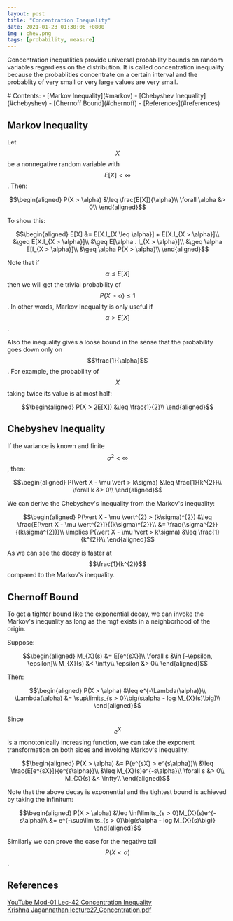 ```yaml
---
layout: post
title: "Concentration Inequality"
date: 2021-01-23 01:30:06 +0800
img : chev.png
tags: [probability, measure]
---
```


Concentration inequalities provide universal probability bounds on random variables regardless on the distribution. It is called concentration inequality because the probablities concentrate on a certain interval and the probablity of very small or very large values are very small.

<div class="toc" markdown="1">
# Contents:
- [Markov Inequality](#markov)
- [Chebyshev Inequality](#chebyshev)
- [Chernoff Bound](#chernoff)
- [References](#references)
</div>

## <a name="markov"></a>Markov Inequality

Let $$X$$ be a nonnegative random variable with $$E[X] < \infty$$. Then:

$$\begin{aligned}
P(X > \alpha) &\leq \frac{E[X]}{\alpha}\\
\forall \alpha &> 0\\
\end{aligned}$$

To show this:

$$\begin{aligned}
E[X] &= E[X.I_{X \leq \alpha}] + E[X.I_{X > \alpha}]\\
&\geq E[X.I_{X > \alpha}]\\
&\geq E[\alpha . I_{X > \alpha}]\\
&\geq \alpha E[I_{X > \alpha}]\\
&\geq \alpha P(X > \alpha)\\
\end{aligned}$$

Note that if $$\alpha \leq E[X]$$ then we will get the trivial probability of $$P(X > \alpha) \leq 1$$. In other words, Markov Inequality is only useful if $$\alpha > E[X]$$.

Also the inequality gives a loose bound in the sense that the probability goes down only on $$\frac{1}{\alpha}$$. For example, the probability of $$X$$ taking twice its value is at most half:

$$\begin{aligned}
P(X > 2E[X]) &\leq \frac{1}{2}\\
\end{aligned}$$

## <a name="chebyshev"></a>Chebyshev Inequality

If the variance is known and finite $$\sigma^{2} < \infty$$, then:

$$\begin{aligned}
P(\vert X - \mu \vert > k\sigma) &\leq \frac{1}{k^{2}}\\
\forall k &> 0\\
\end{aligned}$$

We can derive the Chebyshev's inequality from the Markov's inequality:

$$\begin{aligned}
P(\vert X - \mu \vert^{2} > (k\sigma)^{2}) &\leq \frac{E[\vert X - \mu \vert^{2}]}{(k\sigma)^{2}}\\
&= \frac{\sigma^{2}}{(k\sigma^{2})}\\
\implies P(\vert X - \mu \vert > k\sigma) &\leq \frac{1}{k^{2}}\\
\end{aligned}$$

As we can see the decay is faster at $$\frac{1}{k^{2}}$$ compared to the Markov's inequality.

## <a name="chernoff"></a>Chernoff Bound

To get a tighter bound like the exponential decay, we can invoke the Markov's inequality as long as the mgf exists in a neighborhood of the origin.

Suppose:

$$\begin{aligned}
M_{X}(s) &= E[e^{sX}]\\
\forall s &\in [-\epsilon, \epsilon]\\
M_{X}(s) &< \infty\\
\epsilon &> 0\\
\end{aligned}$$

Then:

$$\begin{aligned}
P(X > \alpha) &\leq e^{-\Lambda(\alpha)}\\
\Lambda(\alpha) &= \sup\limits_{s > 0}\big(s\alpha - log M_{X}(s)\big)\\
\end{aligned}$$

Since $$e^{X}$$ is a monotonically increasing function, we can take the exponent transformation on both sides and invoking Markov's inequality:

$$\begin{aligned}
P(X > \alpha) &= P(e^{sX} > e^{s\alpha})\\
&\leq \frac{E[e^{sX}]}{e^{s\alpha}}\\
&\leq M_{X}(s)e^{-s\alpha}\\
\forall s &> 0\\
M_{X}(s) &< \infty\\
\end{aligned}$$

Note that the above decay is exponential and the tightest bound is achieved by taking the infinitum:

$$\begin{aligned}
P(X > \alpha) &\leq \inf\limits_{s > 0}M_{X}(s)e^{-s\alpha}\\
&= e^{-\sup\limits_{s > 0}\big(s\alpha - log M_{X}(s)\big)}
\end{aligned}$$

Similarly we can prove the case for the negative tail $$P(X < \alpha)$$.

## <a name="references"></a>References

[YouTube Mod-01 Lec-42 Concentration Inequality](https://www.youtube.com/watch?v=nzJbpTYkiWo&list=PLbMVogVj5nJQqGHrpAloTec_lOKsG-foc&index=42&ab_channel=nptelhrd)
<br />
[Krishna Jagannathan lecture27_Concentration.pdf](http://www.ee.iitm.ac.in/~krishnaj/EE5110_files/notes/lecture27_Concentration.pdf)

